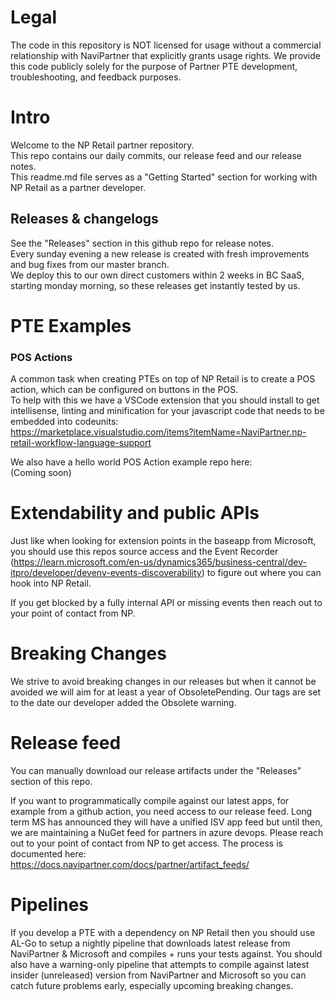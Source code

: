 # Legal
The code in this repository is NOT licensed for usage without a commercial relationship with NaviPartner that explicitly grants usage rights. We provide this code publicly solely for the purpose of Partner PTE development, troubleshooting, and feedback purposes.

# Intro
Welcome to the NP Retail partner repository.  
This repo contains our daily commits, our release feed and our release notes.  
This readme.md file serves as a "Getting Started" section for working with NP Retail as a partner developer.

## Releases & changelogs 
See the "Releases" section in this github repo for release notes.  
Every sunday evening a new release is created with fresh improvements and bug fixes from our master branch.  
We deploy this to our own direct customers within 2 weeks in BC SaaS, starting monday morning, so these releases get instantly tested by us.

# PTE Examples 

### POS Actions
A common task when creating PTEs on top of NP Retail is to create a POS action, which can be configured on buttons in the POS.  
To help with this we have a VSCode extension that you should install to get intellisense, linting and minification for your javascript code that needs to be embedded into codeunits:  
https://marketplace.visualstudio.com/items?itemName=NaviPartner.np-retail-workflow-language-support  

We also have a hello world POS Action example repo here:  
(Coming soon)

# Extendability and public APIs
Just like when looking for extension points in the baseapp from Microsoft, you should use this repos source access and the Event Recorder (https://learn.microsoft.com/en-us/dynamics365/business-central/dev-itpro/developer/devenv-events-discoverability) to figure out where you can hook into NP Retail.

If you get blocked by a fully internal API or missing events then reach out to your point of contact from NP. 

# Breaking Changes
We strive to avoid breaking changes in our releases but when it cannot be avoided we will aim for at least a year of ObsoletePending.
Our tags are set to the date our developer added the Obsolete warning.

# Release feed
You can manually download our release artifacts under the "Releases" section of this repo.

If you want to programmatically compile against our latest apps, for example from a github action, you need access to our release feed. 
Long term MS has announced they will have a unified ISV app feed but until then, we are maintaining a NuGet feed for partners in azure devops.
Please reach out to your point of contact from NP to get access. The process is documented here:    
https://docs.navipartner.com/docs/partner/artifact_feeds/

# Pipelines
If you develop a PTE with a dependency on NP Retail then you should use AL-Go to setup a nightly pipeline that downloads latest release from NaviPartner & Microsoft and compiles + runs your tests against.
You should also have a warning-only pipeline that attempts to compile against latest insider (unreleased) version from NaviPartner and Microsoft so you can catch future problems early, especially upcoming breaking changes.